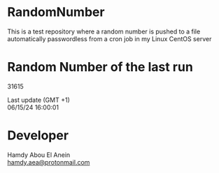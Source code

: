 # RandomNumber    
This is a test repository where a random number is pushed to a file automatically passwordless from a cron job in my Linux CentOS server    
# Random Number of the last run   
31615
      
Last update (GMT +1)    
06/15/24 16:00:01
# Developer    
Hamdy Abou El Anein   
hamdy.aea@protonmail.com
